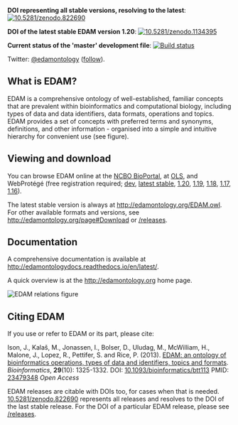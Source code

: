 __DOI representing all stable versions, resolving to the latest__: [![10.5281/zenodo.822690](https://zenodo.org/badge/DOI/10.5281/zenodo.822690.svg)](https://doi.org/10.5281/zenodo.822690)

__DOI of the latest stable EDAM version 1.20__: [![10.5281/zenodo.1134395](https://zenodo.org/badge/DOI/10.5281/zenodo.1134395.svg)](https://doi.org/10.5281/zenodo.1134395)

__Current status of the 'master' development file__: [![Build status](https://travis-ci.org/edamontology/edamontology.svg?branch=master)](https://travis-ci.org/edamontology/edamontology)

Twitter: [@edamontology](http://twitter.com/edamontology) ([follow](https://twitter.com/intent/follow?original_referer=https%3A%2F%2Fgithub.com%2Fedamontology%2Fedamontology&region=follow_link&screen_name=edamontology&tw_p=followbutton)).

## What is EDAM?
EDAM is a comprehensive ontology of well-established, familiar concepts that are prevalent within bioinformatics and computational biology, including types of data and data identifiers, data formats, operations and topics. EDAM provides a set of concepts with preferred terms and synonyms, definitions, and other information - organised into a simple and intuitive hierarchy for convenient use (see figure).


## Viewing and download

You can browse EDAM online at the [NCBO BioPortal](https://bioportal.bioontology.org/ontologies/EDAM/), at [OLS](http://www.ebi.ac.uk/ols/ontologies/edam), and WebProtégé (free registration required; [dev](https://webprotege.stanford.edu/#projects/4befad5f-f27b-430c-a07d-fcf635093169/edit/Classes), [latest stable](https://webprotege.stanford.edu/#projects/98640503-a37d-4404-84da-caf30fadd685/edit/Classes), [1.20](https://webprotege.stanford.edu/#projects/1f67eaa5-288f-42fa-936c-5084850b6697/edit/Classes), [1.19](https://webprotege.stanford.edu/#projects/7e489d5f-b269-4e6a-9899-d876bba8d7b9/edit/Classes), [1.18](https://webprotege.stanford.edu/#projects/7403c5f8-e0cb-4f13-8dea-18a60c04e879/edit/Classes), [1.17](https://webprotege.stanford.edu/#projects/baee8c5b-8524-403a-b0ff-95f4d26ffd19/edit/Classes), [1.16](https://webprotege.stanford.edu/#projects/1c592f8c-b3ac-4797-adba-7a883c0e18aa/edit/Classes)).

The latest stable version is always at http://edamontology.org/EDAM.owl. For other available formats and versions, see http://edamontology.org/page#Download or [/releases](https://github.com/edamontology/edamontology/tree/master/releases).


## Documentation

A comprehensive documentation is available at http://edamontologydocs.readthedocs.io/en/latest/.

A quick overview is at the http://edamontology.org home page.


![EDAM relations figure](https://github.com/edamontology/edamontology/blob/master/EDAMrelations.png)


## Citing EDAM


If you use or refer to EDAM or its part, please cite:

Ison, J., Kalaš, M., Jonassen, I., Bolser, D., Uludag, M., McWilliam, H., Malone, J., Lopez, R., Pettifer, S. and Rice, P. (2013). [EDAM: an ontology of bioinformatics operations, types of data and identifiers, topics and formats](http://bioinformatics.oxfordjournals.org/content/29/10/1325.full). _Bioinformatics_, **29**(10): 1325-1332.
DOI: [10.1093/bioinformatics/btt113](http://doi.org/10.1093/bioinformatics/btt113) PMID: [23479348](http://www.ncbi.nlm.nih.gov/pubmed/23479348) _Open Access_

EDAM releases are citable with DOIs too, for cases when that is needed. [10.5281/zenodo.822690](https://doi.org/10.5281/zenodo.822690) represents all releases and resolves to the DOI of the last stable release. For the DOI of a particular EDAM release, please see [/releases](https://github.com/edamontology/edamontology/tree/master/releases).
